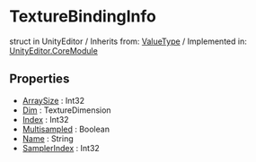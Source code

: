 # TextureBindingInfo
struct in UnityEditor
 / Inherits from: <a href="https://docs.unity3d.com/6000.1/Documentation/ScriptReference/ValueType.html">ValueType</a> / Implemented in: <a href="https://docs.unity3d.com/6000.1/Documentation/ScriptReference/UnityEditor.CoreModule.html">UnityEditor.CoreModule</a>

## Properties
- <a href="https://docs.unity3d.com/6000.1/Documentation/ScriptReference/TextureBindingInfo-ArraySize.html">ArraySize</a> : Int32
- <a href="https://docs.unity3d.com/6000.1/Documentation/ScriptReference/TextureBindingInfo-Dim.html">Dim</a> : TextureDimension
- <a href="https://docs.unity3d.com/6000.1/Documentation/ScriptReference/TextureBindingInfo-Index.html">Index</a> : Int32
- <a href="https://docs.unity3d.com/6000.1/Documentation/ScriptReference/TextureBindingInfo-Multisampled.html">Multisampled</a> : Boolean
- <a href="https://docs.unity3d.com/6000.1/Documentation/ScriptReference/TextureBindingInfo-Name.html">Name</a> : String
- <a href="https://docs.unity3d.com/6000.1/Documentation/ScriptReference/TextureBindingInfo-SamplerIndex.html">SamplerIndex</a> : Int32
